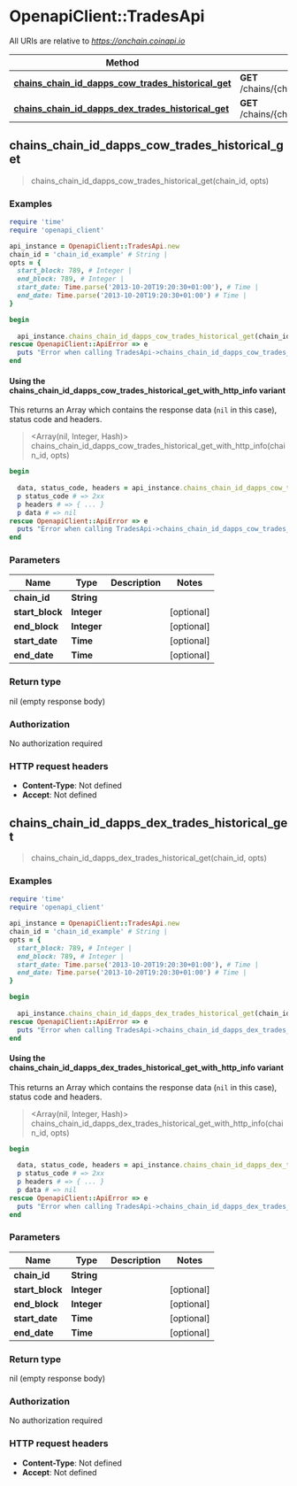# OpenapiClient::TradesApi

All URIs are relative to *https://onchain.coinapi.io*

| Method | HTTP request | Description |
| ------ | ------------ | ----------- |
| [**chains_chain_id_dapps_cow_trades_historical_get**](TradesApi.md#chains_chain_id_dapps_cow_trades_historical_get) | **GET** /chains/{chain_id}/dapps/cow/trades/historical |  |
| [**chains_chain_id_dapps_dex_trades_historical_get**](TradesApi.md#chains_chain_id_dapps_dex_trades_historical_get) | **GET** /chains/{chain_id}/dapps/dex/trades/historical |  |


## chains_chain_id_dapps_cow_trades_historical_get

> chains_chain_id_dapps_cow_trades_historical_get(chain_id, opts)



### Examples

```ruby
require 'time'
require 'openapi_client'

api_instance = OpenapiClient::TradesApi.new
chain_id = 'chain_id_example' # String | 
opts = {
  start_block: 789, # Integer | 
  end_block: 789, # Integer | 
  start_date: Time.parse('2013-10-20T19:20:30+01:00'), # Time | 
  end_date: Time.parse('2013-10-20T19:20:30+01:00') # Time | 
}

begin
  
  api_instance.chains_chain_id_dapps_cow_trades_historical_get(chain_id, opts)
rescue OpenapiClient::ApiError => e
  puts "Error when calling TradesApi->chains_chain_id_dapps_cow_trades_historical_get: #{e}"
end
```

#### Using the chains_chain_id_dapps_cow_trades_historical_get_with_http_info variant

This returns an Array which contains the response data (`nil` in this case), status code and headers.

> <Array(nil, Integer, Hash)> chains_chain_id_dapps_cow_trades_historical_get_with_http_info(chain_id, opts)

```ruby
begin
  
  data, status_code, headers = api_instance.chains_chain_id_dapps_cow_trades_historical_get_with_http_info(chain_id, opts)
  p status_code # => 2xx
  p headers # => { ... }
  p data # => nil
rescue OpenapiClient::ApiError => e
  puts "Error when calling TradesApi->chains_chain_id_dapps_cow_trades_historical_get_with_http_info: #{e}"
end
```

### Parameters

| Name | Type | Description | Notes |
| ---- | ---- | ----------- | ----- |
| **chain_id** | **String** |  |  |
| **start_block** | **Integer** |  | [optional] |
| **end_block** | **Integer** |  | [optional] |
| **start_date** | **Time** |  | [optional] |
| **end_date** | **Time** |  | [optional] |

### Return type

nil (empty response body)

### Authorization

No authorization required

### HTTP request headers

- **Content-Type**: Not defined
- **Accept**: Not defined


## chains_chain_id_dapps_dex_trades_historical_get

> chains_chain_id_dapps_dex_trades_historical_get(chain_id, opts)



### Examples

```ruby
require 'time'
require 'openapi_client'

api_instance = OpenapiClient::TradesApi.new
chain_id = 'chain_id_example' # String | 
opts = {
  start_block: 789, # Integer | 
  end_block: 789, # Integer | 
  start_date: Time.parse('2013-10-20T19:20:30+01:00'), # Time | 
  end_date: Time.parse('2013-10-20T19:20:30+01:00') # Time | 
}

begin
  
  api_instance.chains_chain_id_dapps_dex_trades_historical_get(chain_id, opts)
rescue OpenapiClient::ApiError => e
  puts "Error when calling TradesApi->chains_chain_id_dapps_dex_trades_historical_get: #{e}"
end
```

#### Using the chains_chain_id_dapps_dex_trades_historical_get_with_http_info variant

This returns an Array which contains the response data (`nil` in this case), status code and headers.

> <Array(nil, Integer, Hash)> chains_chain_id_dapps_dex_trades_historical_get_with_http_info(chain_id, opts)

```ruby
begin
  
  data, status_code, headers = api_instance.chains_chain_id_dapps_dex_trades_historical_get_with_http_info(chain_id, opts)
  p status_code # => 2xx
  p headers # => { ... }
  p data # => nil
rescue OpenapiClient::ApiError => e
  puts "Error when calling TradesApi->chains_chain_id_dapps_dex_trades_historical_get_with_http_info: #{e}"
end
```

### Parameters

| Name | Type | Description | Notes |
| ---- | ---- | ----------- | ----- |
| **chain_id** | **String** |  |  |
| **start_block** | **Integer** |  | [optional] |
| **end_block** | **Integer** |  | [optional] |
| **start_date** | **Time** |  | [optional] |
| **end_date** | **Time** |  | [optional] |

### Return type

nil (empty response body)

### Authorization

No authorization required

### HTTP request headers

- **Content-Type**: Not defined
- **Accept**: Not defined

